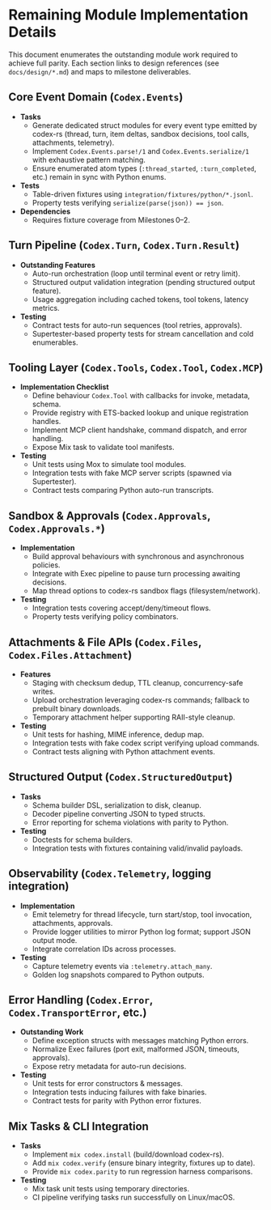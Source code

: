 # Remaining Module Implementation Details

This document enumerates the outstanding module work required to achieve full parity. Each section links to design references (see `docs/design/*.md`) and maps to milestone deliverables.

## Core Event Domain (`Codex.Events`)
- **Tasks**
  - Generate dedicated struct modules for every event type emitted by codex-rs (thread, turn, item deltas, sandbox decisions, tool calls, attachments, telemetry).
  - Implement `Codex.Events.parse!/1` and `Codex.Events.serialize/1` with exhaustive pattern matching.
  - Ensure enumerated atom types (`:thread_started`, `:turn_completed`, etc.) remain in sync with Python enums.
- **Tests**
  - Table-driven fixtures using `integration/fixtures/python/*.jsonl`.
  - Property tests verifying `serialize(parse(json)) == json`.
- **Dependencies**
  - Requires fixture coverage from Milestones 0–2.

## Turn Pipeline (`Codex.Turn`, `Codex.Turn.Result`)
- **Outstanding Features**
  - Auto-run orchestration (loop until terminal event or retry limit).
  - Structured output validation integration (pending structured output feature).
  - Usage aggregation including cached tokens, tool tokens, latency metrics.
- **Testing**
  - Contract tests for auto-run sequences (tool retries, approvals).
  - Supertester-based property tests for stream cancellation and cold enumerables.

## Tooling Layer (`Codex.Tools`, `Codex.Tool`, `Codex.MCP`)
- **Implementation Checklist**
  - Define behaviour `Codex.Tool` with callbacks for invoke, metadata, schema.
  - Provide registry with ETS-backed lookup and unique registration handles.
  - Implement MCP client handshake, command dispatch, and error handling.
  - Expose Mix task to validate tool manifests.
- **Testing**
  - Unit tests using Mox to simulate tool modules.
  - Integration tests with fake MCP server scripts (spawned via Supertester).
  - Contract tests comparing Python auto-run transcripts.

## Sandbox & Approvals (`Codex.Approvals`, `Codex.Approvals.*`)
- **Implementation**
  - Build approval behaviours with synchronous and asynchronous policies.
  - Integrate with Exec pipeline to pause turn processing awaiting decisions.
  - Map thread options to codex-rs sandbox flags (filesystem/network).
- **Testing**
  - Integration tests covering accept/deny/timeout flows.
  - Property tests verifying policy combinators.

## Attachments & File APIs (`Codex.Files`, `Codex.Files.Attachment`)
- **Features**
  - Staging with checksum dedup, TTL cleanup, concurrency-safe writes.
  - Upload orchestration leveraging codex-rs commands; fallback to prebuilt binary downloads.
  - Temporary attachment helper supporting RAII-style cleanup.
- **Testing**
  - Unit tests for hashing, MIME inference, dedup map.
  - Integration tests with fake codex script verifying upload commands.
  - Contract tests aligning with Python attachment events.

## Structured Output (`Codex.StructuredOutput`)
- **Tasks**
  - Schema builder DSL, serialization to disk, cleanup.
  - Decoder pipeline converting JSON to typed structs.
  - Error reporting for schema violations with parity to Python.
- **Testing**
  - Doctests for schema builders.
  - Integration tests with fixtures containing valid/invalid payloads.

## Observability (`Codex.Telemetry`, logging integration)
- **Implementation**
  - Emit telemetry for thread lifecycle, turn start/stop, tool invocation, attachments, approvals.
  - Provide logger utilities to mirror Python log format; support JSON output mode.
  - Integrate correlation IDs across processes.
- **Testing**
  - Capture telemetry events via `:telemetry.attach_many`.
  - Golden log snapshots compared to Python outputs.

## Error Handling (`Codex.Error`, `Codex.TransportError`, etc.)
- **Outstanding Work**
  - Define exception structs with messages matching Python errors.
  - Normalize Exec failures (port exit, malformed JSON, timeouts, approvals).
  - Expose retry metadata for auto-run decisions.
- **Testing**
  - Unit tests for error constructors & messages.
  - Integration tests inducing failures with fake binaries.
  - Contract tests for parity with Python error fixtures.

## Mix Tasks & CLI Integration
- **Tasks**
  - Implement `mix codex.install` (build/download codex-rs).
  - Add `mix codex.verify` (ensure binary integrity, fixtures up to date).
  - Provide `mix codex.parity` to run regression harness comparisons.
- **Testing**
  - Mix task unit tests using temporary directories.
  - CI pipeline verifying tasks run successfully on Linux/macOS.
